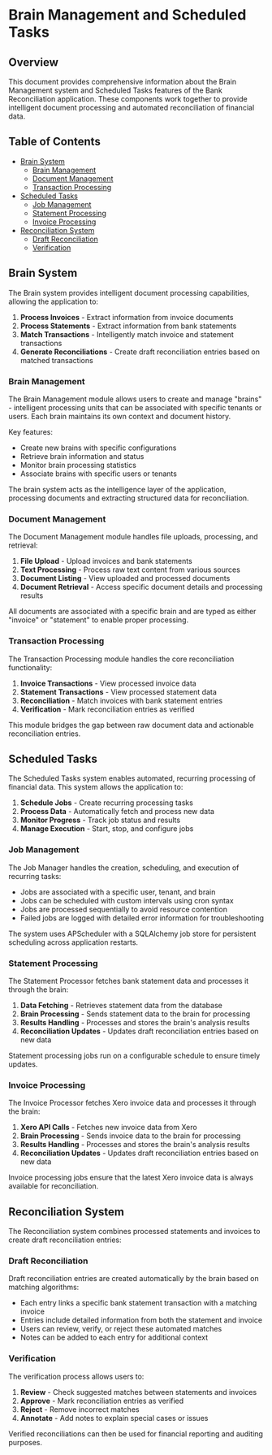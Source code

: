 # Brain Management and Scheduled Tasks

## Overview

This document provides comprehensive information about the Brain Management system and Scheduled Tasks features of the Bank Reconciliation application. These components work together to provide intelligent document processing and automated reconciliation of financial data.

## Table of Contents

- [Brain System](#brain-system)
  - [Brain Management](#brain-management)
  - [Document Management](#document-management)
  - [Transaction Processing](#transaction-processing)
- [Scheduled Tasks](#scheduled-tasks)
  - [Job Management](#job-management)
  - [Statement Processing](#statement-processing)
  - [Invoice Processing](#invoice-processing)
- [Reconciliation System](#reconciliation-system)
  - [Draft Reconciliation](#draft-reconciliation)
  - [Verification](#verification)

## Brain System

The Brain system provides intelligent document processing capabilities, allowing the application to:

1. **Process Invoices** - Extract information from invoice documents
2. **Process Statements** - Extract information from bank statements
3. **Match Transactions** - Intelligently match invoice and statement transactions
4. **Generate Reconciliations** - Create draft reconciliation entries based on matched transactions

### Brain Management

The Brain Management module allows users to create and manage "brains" - intelligent processing units that can be associated with specific tenants or users. Each brain maintains its own context and document history.

Key features:
- Create new brains with specific configurations
- Retrieve brain information and status
- Monitor brain processing statistics
- Associate brains with specific users or tenants

The brain system acts as the intelligence layer of the application, processing documents and extracting structured data for reconciliation.

### Document Management

The Document Management module handles file uploads, processing, and retrieval:

1. **File Upload** - Upload invoices and bank statements
2. **Text Processing** - Process raw text content from various sources
3. **Document Listing** - View uploaded and processed documents
4. **Document Retrieval** - Access specific document details and processing results

All documents are associated with a specific brain and are typed as either "invoice" or "statement" to enable proper processing.

### Transaction Processing

The Transaction Processing module handles the core reconciliation functionality:

1. **Invoice Transactions** - View processed invoice data
2. **Statement Transactions** - View processed statement data
3. **Reconciliation** - Match invoices with bank statement entries
4. **Verification** - Mark reconciliation entries as verified

This module bridges the gap between raw document data and actionable reconciliation entries.

## Scheduled Tasks

The Scheduled Tasks system enables automated, recurring processing of financial data. This system allows the application to:

1. **Schedule Jobs** - Create recurring processing tasks
2. **Process Data** - Automatically fetch and process new data
3. **Monitor Progress** - Track job status and results
4. **Manage Execution** - Start, stop, and configure jobs

### Job Management

The Job Manager handles the creation, scheduling, and execution of recurring tasks:

- Jobs are associated with a specific user, tenant, and brain
- Jobs can be scheduled with custom intervals using cron syntax
- Jobs are processed sequentially to avoid resource contention
- Failed jobs are logged with detailed error information for troubleshooting

The system uses APScheduler with a SQLAlchemy job store for persistent scheduling across application restarts.

### Statement Processing

The Statement Processor fetches bank statement data and processes it through the brain:

1. **Data Fetching** - Retrieves statement data from the database
2. **Brain Processing** - Sends statement data to the brain for processing
3. **Results Handling** - Processes and stores the brain's analysis results
4. **Reconciliation Updates** - Updates draft reconciliation entries based on new data

Statement processing jobs run on a configurable schedule to ensure timely updates.

### Invoice Processing

The Invoice Processor fetches Xero invoice data and processes it through the brain:

1. **Xero API Calls** - Fetches new invoice data from Xero
2. **Brain Processing** - Sends invoice data to the brain for processing
3. **Results Handling** - Processes and stores the brain's analysis results
4. **Reconciliation Updates** - Updates draft reconciliation entries based on new data

Invoice processing jobs ensure that the latest Xero invoice data is always available for reconciliation.

## Reconciliation System

The Reconciliation system combines processed statements and invoices to create draft reconciliation entries:

### Draft Reconciliation

Draft reconciliation entries are created automatically by the brain based on matching algorithms:

- Each entry links a specific bank statement transaction with a matching invoice
- Entries include detailed information from both the statement and invoice
- Users can review, verify, or reject these automated matches
- Notes can be added to each entry for additional context

### Verification

The verification process allows users to:

1. **Review** - Check suggested matches between statements and invoices
2. **Approve** - Mark reconciliation entries as verified
3. **Reject** - Remove incorrect matches
4. **Annotate** - Add notes to explain special cases or issues

Verified reconciliations can then be used for financial reporting and auditing purposes.